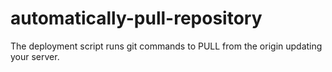 # automatically-pull-repository
The deployment script runs git commands to PULL from the origin updating your server.
